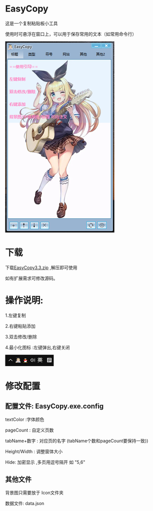 # EasyCopy

这是一个复制粘贴板小工具 

使用时可悬浮在窗口上，可以用于保存常用的文本（如常用命令行）

<img src="https://github.com/smartgrass/EasyCopy-WinFrom/blob/main/Imgs/Main.png" hight= "500"/>


# 下载

下载[EasyCopy3.3.zip](https://github.com/smartgrass/EasyCopy-WinFrom/releases/tag/exe) ,解压即可使用

如有扩展需求可修改源码。

# 操作说明:

1.左键复制

2.右键粘贴添加

3.双击修改/删除

4.最小化图标 :左键弹出,右键关闭

<img src="https://github.com/smartgrass/EasyCopy-WinFrom/blob/main/Imgs/Down.png" hight= "50"/>


# 修改配置

## 配置文件: EasyCopy.exe.config
 
textColor :字体颜色 

pageCount : 自定义页数

tabName+数字 : 对应页的名字 (tabName个数和pageCount要保持一致))

Height/Width : 调整窗体大小

Hide: 加密显示 ,多页用逗号隔开 如 "5,6"

## 其他文件

背景图只需要放于 Icon文件夹

数据文件: data.json
